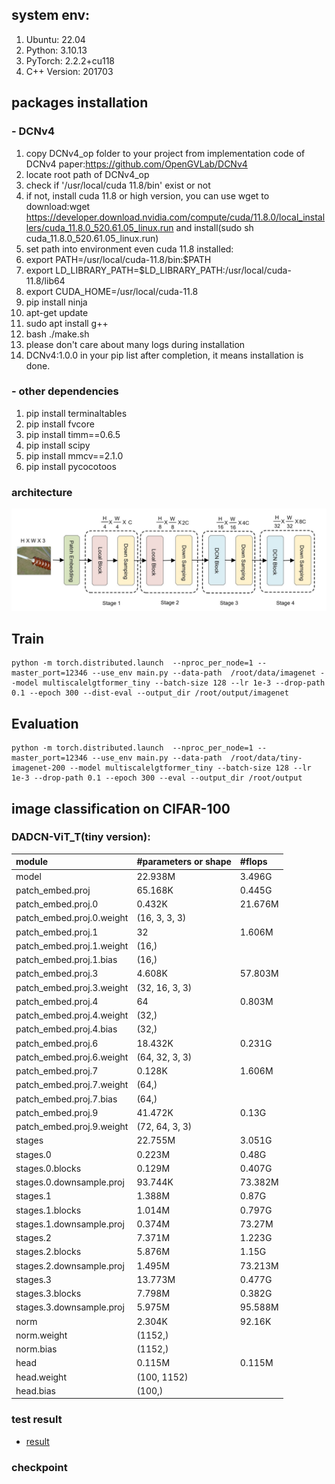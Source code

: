 ## system env:
1. Ubuntu: 22.04 
2. Python: 3.10.13
3. PyTorch: 2.2.2+cu118
4. C++ Version: 201703

## packages installation
### - DCNv4
1. copy DCNv4_op folder to your project from implementation code of DCNv4 paper:https://github.com/OpenGVLab/DCNv4 
2. locate root path of DCNv4_op
3. check if '/usr/local/cuda 11.8/bin' exist or not
4. if not, install cuda 11.8 or high version, you can use wget to download:wget https://developer.download.nvidia.com/compute/cuda/11.8.0/local_installers/cuda_11.8.0_520.61.05_linux.run and install(sudo sh cuda_11.8.0_520.61.05_linux.run)
5. set path into environment even cuda 11.8 installed:
6. export PATH=/usr/local/cuda-11.8/bin:$PATH
7. export LD_LIBRARY_PATH=$LD_LIBRARY_PATH:/usr/local/cuda-11.8/lib64
8. export CUDA_HOME=/usr/local/cuda-11.8
9. pip install ninja
10. apt-get update
11. sudo apt install g++
12. bash ./make.sh
13. please don't care about many logs during installation
14. DCNv4:1.0.0 in your pip list after completion, it means installation is done.
### - other dependencies
1. pip install terminaltables
2. pip install fvcore
3. pip install timm==0.6.5
4. pip install scipy
5. pip install mmcv==2.1.0
6. pip install pycocotoos


### architecture
![architecture](../classification/result/archi.jpg)

## Train
```
python -m torch.distributed.launch  --nproc_per_node=1 --master_port=12346 --use_env main.py --data-path  /root/data/imagenet --model multiscalelgtformer_tiny --batch-size 128 --lr 1e-3 --drop-path 0.1 --epoch 300 --dist-eval --output_dir /root/output/imagenet
```

## Evaluation
```
python -m torch.distributed.launch  --nproc_per_node=1 --master_port=12346 --use_env main.py --data-path  /root/data/tiny-imagenet-200 --model multiscalelgtformer_tiny --batch-size 128 --lr 1e-3 --drop-path 0.1 --epoch 300 --eval --output_dir /root/output
```

## image classification on CIFAR-100
### DADCN-ViT_T(tiny version):
| module                       | #parameters or shape   | #flops     |
|:-----------------------------|:-----------------------|:-----------|
| model                        | 22.938M                | 3.496G     |
|  patch_embed.proj            |  65.168K               |  0.445G    |
|   patch_embed.proj.0         |   0.432K               |   21.676M  |
|    patch_embed.proj.0.weight |    (16, 3, 3, 3)       |            |
|   patch_embed.proj.1         |   32                   |   1.606M   |
|    patch_embed.proj.1.weight |    (16,)               |            |
|    patch_embed.proj.1.bias   |    (16,)               |            |
|   patch_embed.proj.3         |   4.608K               |   57.803M  |
|    patch_embed.proj.3.weight |    (32, 16, 3, 3)      |            |
|   patch_embed.proj.4         |   64                   |   0.803M   |
|    patch_embed.proj.4.weight |    (32,)               |            |
|    patch_embed.proj.4.bias   |    (32,)               |            |
|   patch_embed.proj.6         |   18.432K              |   0.231G   |
|    patch_embed.proj.6.weight |    (64, 32, 3, 3)      |            |
|   patch_embed.proj.7         |   0.128K               |   1.606M   |
|    patch_embed.proj.7.weight |    (64,)               |            |
|    patch_embed.proj.7.bias   |    (64,)               |            |
|   patch_embed.proj.9         |   41.472K              |   0.13G    |
|    patch_embed.proj.9.weight |    (72, 64, 3, 3)      |            |
|  stages                      |  22.755M               |  3.051G    |
|   stages.0                   |   0.223M               |   0.48G    |
|    stages.0.blocks           |    0.129M              |    0.407G  |
|    stages.0.downsample.proj  |    93.744K             |    73.382M |
|   stages.1                   |   1.388M               |   0.87G    |
|    stages.1.blocks           |    1.014M              |    0.797G  |
|    stages.1.downsample.proj  |    0.374M              |    73.27M  |
|   stages.2                   |   7.371M               |   1.223G   |
|    stages.2.blocks           |    5.876M              |    1.15G   |
|    stages.2.downsample.proj  |    1.495M              |    73.213M |
|   stages.3                   |   13.773M              |   0.477G   |
|    stages.3.blocks           |    7.798M              |    0.382G  |
|    stages.3.downsample.proj  |    5.975M              |    95.588M |
|  norm                        |  2.304K                |  92.16K    |
|   norm.weight                |   (1152,)              |            |
|   norm.bias                  |   (1152,)              |            |
|  head                        |  0.115M                |  0.115M    |
|   head.weight                |   (100, 1152)          |            |
|   head.bias                  |   (100,)               |            |

### test result
- [result](https://github.com/durrenlee/IMTNet/tree/main/classification/result/test-log.txt)

### checkpoint